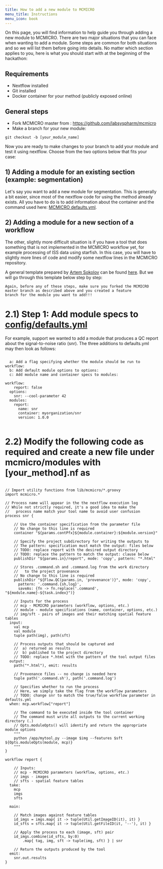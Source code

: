 ```yaml
---
title: How to add a new module to MCMICRO
menu_title: Instructions
menu_icon: book
---
```


On this page, you will find information to help guide you through adding a new module to MCMICRO. There are two major situations that you can face when wanting to add a module. Some steps are common for both situations and so we will list them before going into details. No matter which section applies to you, here is what you should start with at the beginning of the hackathon:

## Requirements

- Nextflow installed
- Git installed
- Docker container for your method (publicly exposed online)


## General steps

- Fork MCMICRO master from : https://github.com/labsyspharm/mcmicro
- Make a branch for your new module:
<pre>
<code>git checkout -b [your_module_name] </code>
</pre>

Now you are ready to make changes to your branch to add your module and test it using nextflow.
Choose from the two options below that fits your case:

## 1) Adding a module for an existing section (example: segmentation)
Let's say you want to add a new module for segmentation. This is generally a bit easier, since most of the nextflow code for using the method already exists. All you have to do is to add information about the container and the command used here: [MCMICRO defaults.yml](https://github.com/labsyspharm/mcmicro/blob/5e56a0af5bde81cf3884a26ae1bdaf8745f9fb70/config/defaults.yml#L33-L70).


## 2) Adding a module for a new section of a workflow
The other, slightly more difficult situation is if you have a tool that does something that is not implemented in the MCMICRO workflow yet, for example processing of ISS data using starfish. In this case, you will have to slightly more lines of code and modify some nextflow lines in the MCMICRO repository. 

A general template prepared by [Artem Sokolov](https://github.com/ArtemSokolov) can be found [here](https://github.com/labsyspharm/mcmicro/pull/438/files#diff-0ba9607254c8dff3f4201aa054d019f700788414c7860ff116a555c6d131c324). But we will go through this template below step by step:

<pre>
<code>Again, before any of these steps, make sure you forked the MCMICRO master branch as described above and you created a feature
branch for the module you want to add!!!</code>
</pre> 

# 2.1) Step 1: Add module specs to [config/defaults.yml](https://github.com/labsyspharm/mcmicro/blob/master/config/defaults.yml)

For example, support we wanted to add a module that produces a QC report about the signal-to-noise ratio (snr). The three additions to defaults.yml may then look as follows:
<pre>
<code>
  a: Add a flag specifying whether the module should be run to workflow:
  b: Add default module options to options:
  c: Add module name and container specs to modules:

workflow:   
    report: false 
  options:
    snr: --cool-parameter 42
  modules: 
    report:
      name: snr 
      container: myorganization/snr 
      version: 1.0.0 
</code>
</pre> 

# 2.2) Modify the following code as required and create a new file under mcmicro/modules with [your_method].nf as

<pre>
<code>
// Import utility functions from lib/mcmicro/*.groovy
import mcmicro.*

// Process name will appear in the the nextflow execution log
// While not strictly required, it's a good idea to make the 
//   process name match your tool name to avoid user confusion
process snr {

    // Use the container specification from the parameter file
    // No change to this line is required
    container "${params.contPfx}${module.container}:${module.version}"

    // Specify the project subdirectory for writing the outputs to
    // The pattern: specification must match the output: files below
    // TODO: replace report with the desired output directory
    // TODO: replace the pattern to match the output: clause below
    publishDir "${params.in}/report", mode: 'copy', pattern: "*.html"

    // Stores .command.sh and .command.log from the work directory
    //   to the project provenance
    // No change to this line is required
    publishDir "${Flow.QC(params.in, 'provenance')}", mode: 'copy', 
      pattern: '.command.{sh,log}',
      saveAs: {fn -> fn.replace('.command', "${module.name}-${task.index}")}

    // Inputs for the process
    // mcp - MCMICRO parameters (workflow, options, etc.)
    // module - module specifications (name, container, options, etc.)
    // img/sft - pairs of images and their matching spatial feature tables
  input:
    val mcp
    val module
    tuple path(img), path(sft)

    // Process outputs that should be captured and 
    //  a) returned as results
    //  b) published to the project directory
    // TODO: replace *.html with the pattern of the tool output files
  output:
    path("*.html"), emit: results

    // Provenance files -- no change is needed here
    tuple path('.command.sh'), path('.command.log')

    // Specifies whether to run the process
    // Here, we simply take the flag from the workflow parameters
    // TODO: change snr to match the true/false workflow parameter in defaults.yml
  when: mcp.workflow["report"]

    // The command to be executed inside the tool container
    // The command must write all outputs to the current working directory (.)
    // Opts.moduleOpts() will identify and return the appropriate module options
    """    
    python /app/mytool.py --image $img --features $sft ${Opts.moduleOpts(module, mcp)}
    """
}

workflow report {

    // Inputs:
    // mcp - MCMICRO parameters (workflow, options, etc.)
    // imgs - images
    // sfts - spatial feature tables
  take:
    mcp
    imgs
    sfts

  main:

    // Match images against feature tables
    id_imgs = imgs.map{ it -> tuple(Util.getImageID(it), it) }
    id_sfts = sfts.map{ it -> tuple(Util.getFileID(it, '--'), it) }

    // Apply the process to each (image, sft) pair
    id_imgs.combine(id_sfts, by:0)
        .map{ tag, img, sft -> tuple(img, sft) } | snr

    // Return the outputs produced by the tool
  emit:
    snr.out.results
}
</code>
</pre> 